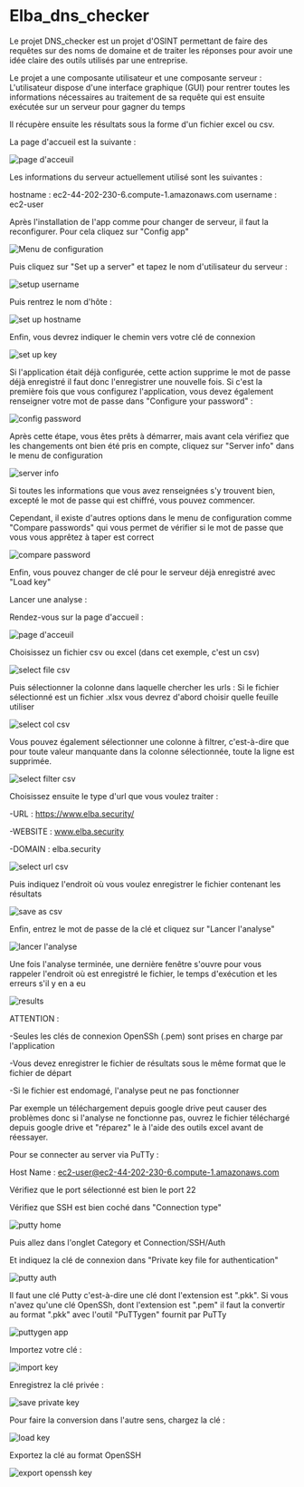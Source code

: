 # Elba_dns_checker

Le projet DNS_checker est un projet d'OSINT permettant de faire des requêtes sur des noms de domaine et de traiter les réponses pour avoir une idée claire des outils utilisés par une entreprise.

Le projet a une composante utilisateur et une composante serveur : 
L'utilisateur dispose d'une interface graphique (GUI) pour rentrer toutes les informations nécessaires au traitement de sa requête qui est ensuite exécutée sur un serveur pour gagner du temps


Il récupère ensuite les résultats sous la forme d'un fichier excel ou csv.

La page d'accueil est la suivante :

![page d'acceuil](https://user-images.githubusercontent.com/59396030/181507957-6cddab98-0996-48e3-aff2-b762a783b95c.png)

Les informations du serveur actuellement utilisé sont les suivantes :

hostname : ec2-44-202-230-6.compute-1.amazonaws.com
username : ec2-user


Après l'installation de l'app comme pour changer de serveur, il faut la reconfigurer.
Pour cela cliquez sur "Config app"

![Menu de configuration](https://user-images.githubusercontent.com/59396030/181508108-67e8ab43-cdc5-498a-8929-67c9b187a374.png)

Puis cliquez sur "Set up a server" et tapez le nom d'utilisateur du serveur :

![setup username](https://user-images.githubusercontent.com/59396030/181508512-e3e4b92d-abf8-4701-9728-22e4ca7a4b2b.png)

Puis rentrez le nom d'hôte :

![set up hostname](https://user-images.githubusercontent.com/59396030/181508583-3b3a572c-59e6-48a4-8e63-caee43b10dad.png)

Enfin, vous devrez indiquer le chemin vers votre clé de connexion

![set up key](https://user-images.githubusercontent.com/59396030/181508698-f293d2f4-e3bc-4e94-9dae-6440e07a41d9.png)

Si l'application était déjà configurée, cette action supprime le mot de passe déjà enregistré il faut donc l'enregistrer une nouvelle fois. Si c'est la première fois que vous configurez l'application, vous devez également renseigner votre mot de passe dans "Configure your password" :

![config password](https://user-images.githubusercontent.com/59396030/181509375-d2ce8cd9-c405-499b-93d5-e98c54d91afe.png)

Après cette étape, vous êtes prêts à démarrer, mais avant cela vérifiez que les changements ont bien été pris en compte, cliquez sur "Server info" dans le menu de configuration 

![server info](https://user-images.githubusercontent.com/59396030/181509693-bb82fdfc-1e8e-4c88-b205-b8ea22484513.png)

Si toutes les informations que vous avez renseignées s'y trouvent bien, excepté le mot de passe qui est chiffré, vous pouvez commencer.

Cependant, il existe d'autres options dans le menu de configuration comme "Compare passwords" qui vous permet de vérifier si le mot de passe que vous vous apprêtez à taper est correct 

![compare password](https://user-images.githubusercontent.com/59396030/181510238-f945d7a6-0263-4eea-b580-9e6bfe958831.png)

Enfin, vous pouvez changer de clé pour le serveur déjà enregistré avec "Load key"


Lancer une analyse :

Rendez-vous sur la page d'accueil :

![page d'acceuil](https://user-images.githubusercontent.com/59396030/181510828-89811d51-65d9-4b65-8438-3b15bcf589ca.png)

Choisissez un fichier csv ou excel (dans cet exemple, c'est un csv)

![select file csv](https://user-images.githubusercontent.com/59396030/181511001-a113cfa2-39ec-4213-9b12-38fcfda4b20a.png)

Puis sélectionner la colonne dans laquelle chercher les urls :
Si le fichier sélectionné est un fichier .xlsx vous devrez d'abord choisir quelle feuille utiliser

![select col csv](https://user-images.githubusercontent.com/59396030/181511127-8451a0e8-d397-4fb4-bc26-d68ee2d393c1.png)

Vous pouvez également sélectionner une colonne à filtrer, c'est-à-dire que pour toute valeur manquante dans la colonne sélectionnée, toute la ligne est supprimée.

![select filter csv](https://user-images.githubusercontent.com/59396030/181511350-38676466-8f58-4244-8a77-ac15d9d67b97.png)

Choisissez ensuite le type d'url que vous voulez traiter :

-URL : https://www.elba.security/

-WEBSITE : www.elba.security

-DOMAIN : elba.security


![select url csv](https://user-images.githubusercontent.com/59396030/181511464-778227da-33de-4303-89b6-6ab67531f2a1.png)

Puis indiquez l'endroit où vous voulez enregistrer le fichier contenant les résultats

![save as csv](https://user-images.githubusercontent.com/59396030/181512208-d70763ac-9f86-4fe9-b7a4-c74523ce5d21.png)

Enfin, entrez le mot de passe de la clé et cliquez sur "Lancer l'analyse"

![lancer l'analyse](https://user-images.githubusercontent.com/59396030/181511683-b5e9609d-99da-45ba-8d2a-0ec937350480.png)

Une fois l'analyse terminée, une dernière fenêtre s'ouvre pour vous rappeler l'endroit où est enregistré le fichier, le temps d'exécution et les erreurs s'il y en a eu

![results](https://user-images.githubusercontent.com/59396030/181512081-5ee06284-3e93-4608-905f-6840e96094f1.png)


ATTENTION : 

-Seules les clés de connexion OpenSSh (.pem) sont prises en charge par l'application 

-Vous devez enregistrer le fichier de résultats sous le même format que le fichier de départ

-Si le fichier est endomagé, l'analyse peut ne pas fonctionner 

Par exemple un téléchargement depuis google drive peut causer des problèmes donc si l'analyse ne fonctionne pas, ouvrez le fichier téléchargé depuis google drive et "réparez" le à l'aide des outils excel avant de réessayer.


Pour se connecter au server via PuTTy :

Host Name : ec2-user@ec2-44-202-230-6.compute-1.amazonaws.com

Vérifiez que le port sélectionné est bien le port 22 

Vérifiez que SSH est bien coché dans "Connection type"

![putty home](https://user-images.githubusercontent.com/59396030/181573452-78750b60-3438-4133-8702-38b10fa37469.png)

Puis allez dans l'onglet Category et Connection/SSH/Auth

Et indiquez la clé de connexion dans "Private key file for authentication"

![putty auth](https://user-images.githubusercontent.com/59396030/181573499-2f1ce014-cf10-4aec-8403-be82ebfa85b3.png)

Il faut une clé Putty c'est-à-dire une clé dont l'extension est ".pkk". Si vous n'avez qu'une clé OpenSSh, dont l'extension est ".pem" il faut la convertir au format ".pkk" avec l'outil "PuTTygen" fournit par PuTTy

![puttygen app](https://user-images.githubusercontent.com/59396030/181573549-4abdafe3-6f9f-4637-9aa7-3e188d3566ad.png)

Importez votre clé :

![import key](https://user-images.githubusercontent.com/59396030/181575691-76134627-6bed-499f-b6bc-41e832eaefe6.png)

Enregistrez la clé privée :

![save private key](https://user-images.githubusercontent.com/59396030/181575773-4745b34a-923a-442d-a168-bb07c82df277.png)

Pour faire la conversion dans l'autre sens, chargez la clé :

![load key](https://user-images.githubusercontent.com/59396030/181576154-05b3467a-a2d9-4a6e-9141-e5c434200980.png)

Exportez la clé au format OpenSSH

![export openssh key](https://user-images.githubusercontent.com/59396030/181576242-93183d1e-c8e1-453e-a448-1387ccc3b708.png)



